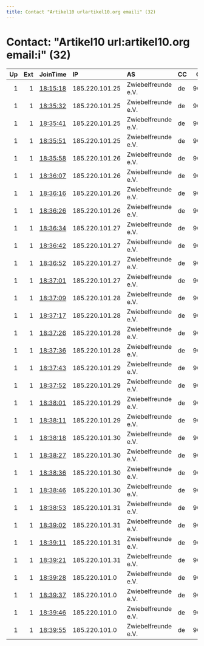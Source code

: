 ```yaml
---
title: Contact "Artikel10 urlartikel10.org emaili" (32)
---
```


# Contact: "Artikel10 url:artikel10.org email:i" (32)

|   Up |   Ext | JoinTime                                                                                              | IP             | AS                  | CC   |   ORp |   Dirp | OS    | Version   | Nickname        |   eFamMembers |
|-----:|------:|:------------------------------------------------------------------------------------------------------|:---------------|:--------------------|:-----|------:|-------:|:------|:----------|:----------------|--------------:|
|    1 |     1 | [18:15:18](https://nusenu.github.io/OrNetStats/w/relay/FE47CACA53BA10081DE464014DB4C8FC0A1F8C5C.html) | 185.220.101.25 | Zwiebelfreunde e.V. | de   |  9001 |      0 | Linux | 0.4.7.13  | artikel10ber97  |           176 |
|    1 |     1 | [18:35:32](https://nusenu.github.io/OrNetStats/w/relay/559DE2A218F498B54EDDAA9F2BEFF424F6C39EA8.html) | 185.220.101.25 | Zwiebelfreunde e.V. | de   |  9002 |      0 | Linux | 0.4.7.13  | artikel10ber98  |           176 |
|    1 |     1 | [18:35:41](https://nusenu.github.io/OrNetStats/w/relay/2E89E8B67B273E6B3F26545FC28278E0F0744817.html) | 185.220.101.25 | Zwiebelfreunde e.V. | de   |  9003 |      0 | Linux | 0.4.7.13  | artikel10ber99  |           176 |
|    1 |     1 | [18:35:51](https://nusenu.github.io/OrNetStats/w/relay/66B8C933E2DBBEC4642BBCD64D7B7003A4608C6C.html) | 185.220.101.25 | Zwiebelfreunde e.V. | de   |  9004 |      0 | Linux | 0.4.7.13  | artikel10ber100 |           176 |
|    1 |     1 | [18:35:58](https://nusenu.github.io/OrNetStats/w/relay/DA8C5E4FA4599137C2664E472A2CFC81B4869719.html) | 185.220.101.26 | Zwiebelfreunde e.V. | de   |  9001 |      0 | Linux | 0.4.7.13  | artikel10ber101 |           176 |
|    1 |     1 | [18:36:07](https://nusenu.github.io/OrNetStats/w/relay/5F88F977B6DEB1258197737916F6D93BBAB84F24.html) | 185.220.101.26 | Zwiebelfreunde e.V. | de   |  9002 |      0 | Linux | 0.4.7.13  | artikel10ber102 |           176 |
|    1 |     1 | [18:36:16](https://nusenu.github.io/OrNetStats/w/relay/C088D8AF0ABBB6D37A704A6AD08E137723D0AB94.html) | 185.220.101.26 | Zwiebelfreunde e.V. | de   |  9003 |      0 | Linux | 0.4.7.13  | artikel10ber103 |           176 |
|    1 |     1 | [18:36:26](https://nusenu.github.io/OrNetStats/w/relay/D11A59E952775B7A5D6F23FADF80B95149E35B42.html) | 185.220.101.26 | Zwiebelfreunde e.V. | de   |  9004 |      0 | Linux | 0.4.7.13  | artikel10ber104 |           176 |
|    1 |     1 | [18:36:34](https://nusenu.github.io/OrNetStats/w/relay/A3A907E3335E5F7325C8197AD9F581C3F46C5FB7.html) | 185.220.101.27 | Zwiebelfreunde e.V. | de   |  9001 |      0 | Linux | 0.4.7.13  | artikel10ber105 |           176 |
|    1 |     1 | [18:36:42](https://nusenu.github.io/OrNetStats/w/relay/DBFA8A337F1DB425658D698AD7388D052971C580.html) | 185.220.101.27 | Zwiebelfreunde e.V. | de   |  9002 |      0 | Linux | 0.4.7.13  | artikel10ber106 |           176 |
|    1 |     1 | [18:36:52](https://nusenu.github.io/OrNetStats/w/relay/640229C5A85098B58ADD25626E27817AC8AF0F9A.html) | 185.220.101.27 | Zwiebelfreunde e.V. | de   |  9003 |      0 | Linux | 0.4.7.13  | artikel10ber107 |           176 |
|    1 |     1 | [18:37:01](https://nusenu.github.io/OrNetStats/w/relay/A8511103790DE0ED5DEF8A81E80B837D34EAEB08.html) | 185.220.101.27 | Zwiebelfreunde e.V. | de   |  9004 |      0 | Linux | 0.4.7.13  | artikel10ber108 |           176 |
|    1 |     1 | [18:37:09](https://nusenu.github.io/OrNetStats/w/relay/FA9D9A834DB984C533E9D3806F032038F98224D4.html) | 185.220.101.28 | Zwiebelfreunde e.V. | de   |  9001 |      0 | Linux | 0.4.7.13  | artikel10ber109 |           176 |
|    1 |     1 | [18:37:17](https://nusenu.github.io/OrNetStats/w/relay/74AD0C82407490B63AAE2C1295102D8D58C4E257.html) | 185.220.101.28 | Zwiebelfreunde e.V. | de   |  9002 |      0 | Linux | 0.4.7.13  | artikel10ber110 |           176 |
|    1 |     1 | [18:37:26](https://nusenu.github.io/OrNetStats/w/relay/5C615D159EBBF02FD8CD07E63B08C6F8E10DDE13.html) | 185.220.101.28 | Zwiebelfreunde e.V. | de   |  9003 |      0 | Linux | 0.4.7.13  | artikel10ber111 |           176 |
|    1 |     1 | [18:37:36](https://nusenu.github.io/OrNetStats/w/relay/1FF2AE9C9BD4A0C129582D62CA77A1EE86A0389E.html) | 185.220.101.28 | Zwiebelfreunde e.V. | de   |  9004 |      0 | Linux | 0.4.7.13  | artikel10ber112 |           176 |
|    1 |     1 | [18:37:43](https://nusenu.github.io/OrNetStats/w/relay/1DC1A8B7A5F9E67BF75A144E496203F87E2EBC27.html) | 185.220.101.29 | Zwiebelfreunde e.V. | de   |  9001 |      0 | Linux | 0.4.7.13  | artikel10ber113 |           176 |
|    1 |     1 | [18:37:52](https://nusenu.github.io/OrNetStats/w/relay/4ED4F531FD9B3E3E33575CE306556414B43E3ED1.html) | 185.220.101.29 | Zwiebelfreunde e.V. | de   |  9002 |      0 | Linux | 0.4.7.13  | artikel10ber114 |           176 |
|    1 |     1 | [18:38:01](https://nusenu.github.io/OrNetStats/w/relay/85D5976EAA9EEDC43737209A80678A245145F806.html) | 185.220.101.29 | Zwiebelfreunde e.V. | de   |  9003 |      0 | Linux | 0.4.7.13  | artikel10ber115 |           176 |
|    1 |     1 | [18:38:11](https://nusenu.github.io/OrNetStats/w/relay/FFD0B949D0676F1076BB248FE40065D2DA465509.html) | 185.220.101.29 | Zwiebelfreunde e.V. | de   |  9004 |      0 | Linux | 0.4.7.13  | artikel10ber116 |           176 |
|    1 |     1 | [18:38:18](https://nusenu.github.io/OrNetStats/w/relay/E9C06AA2527714F75EBF254D680F9F0A13C6C0A4.html) | 185.220.101.30 | Zwiebelfreunde e.V. | de   |  9001 |      0 | Linux | 0.4.7.13  | artikel10ber117 |           176 |
|    1 |     1 | [18:38:27](https://nusenu.github.io/OrNetStats/w/relay/8CFE118973025E9E9ADB50EE6566569DD47699F1.html) | 185.220.101.30 | Zwiebelfreunde e.V. | de   |  9002 |      0 | Linux | 0.4.7.13  | artikel10ber118 |           176 |
|    1 |     1 | [18:38:36](https://nusenu.github.io/OrNetStats/w/relay/0D39909B37AAC2BC742305EE72DF1F0FD187D4EE.html) | 185.220.101.30 | Zwiebelfreunde e.V. | de   |  9003 |      0 | Linux | 0.4.7.13  | artikel10ber119 |           176 |
|    1 |     1 | [18:38:46](https://nusenu.github.io/OrNetStats/w/relay/BA8721EC8D02494383D2F162F1E2D0C1C90AA0E9.html) | 185.220.101.30 | Zwiebelfreunde e.V. | de   |  9004 |      0 | Linux | 0.4.7.13  | artikel10ber120 |           176 |
|    1 |     1 | [18:38:53](https://nusenu.github.io/OrNetStats/w/relay/0FA8C6295D9D9BD1D2EB1F95026B98F74709591F.html) | 185.220.101.31 | Zwiebelfreunde e.V. | de   |  9001 |      0 | Linux | 0.4.7.13  | artikel10ber121 |           176 |
|    1 |     1 | [18:39:02](https://nusenu.github.io/OrNetStats/w/relay/664CDBAAE51CCE0A79C011EB5B765B71687AAE34.html) | 185.220.101.31 | Zwiebelfreunde e.V. | de   |  9002 |      0 | Linux | 0.4.7.13  | artikel10ber122 |           176 |
|    1 |     1 | [18:39:11](https://nusenu.github.io/OrNetStats/w/relay/17B1EF851058E14233ECD9E5922FF6316834FDA6.html) | 185.220.101.31 | Zwiebelfreunde e.V. | de   |  9003 |      0 | Linux | 0.4.7.13  | artikel10ber123 |           176 |
|    1 |     1 | [18:39:21](https://nusenu.github.io/OrNetStats/w/relay/B035C78C7274F21F8B6F2E41FB381C9C9A73C17A.html) | 185.220.101.31 | Zwiebelfreunde e.V. | de   |  9004 |      0 | Linux | 0.4.7.13  | artikel10ber124 |           176 |
|    1 |     1 | [18:39:28](https://nusenu.github.io/OrNetStats/w/relay/9E6310CF67A32012E01EF18B82AB642BF6EB2BC9.html) | 185.220.101.0  | Zwiebelfreunde e.V. | de   |  9001 |      0 | Linux | 0.4.7.13  | artikel10ber125 |           176 |
|    1 |     1 | [18:39:37](https://nusenu.github.io/OrNetStats/w/relay/532ED1DD4894C0B9B99C251BF67597B849DAFDF2.html) | 185.220.101.0  | Zwiebelfreunde e.V. | de   |  9002 |      0 | Linux | 0.4.7.13  | artikel10ber126 |           176 |
|    1 |     1 | [18:39:46](https://nusenu.github.io/OrNetStats/w/relay/8C582D20C1362A37CB8B8321A5D745578FE01977.html) | 185.220.101.0  | Zwiebelfreunde e.V. | de   |  9003 |      0 | Linux | 0.4.7.13  | artikel10ber127 |           176 |
|    1 |     1 | [18:39:55](https://nusenu.github.io/OrNetStats/w/relay/5DF0DE3CAF65C26522296F876C3E33F50C719642.html) | 185.220.101.0  | Zwiebelfreunde e.V. | de   |  9004 |      0 | Linux | 0.4.7.13  | artikel10ber128 |           176 |
